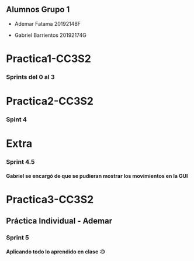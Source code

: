 ## Alumnos Grupo 1

- Ademar Fatama 20192148F

- Gabriel Barrientos 20192174G

# Practica1-CC3S2
### Sprints del 0 al 3
# Practica2-CC3S2
### Spint 4

# Extra
### Sprint 4.5
#### Gabriel se encargó de que se pudieran mostrar los movimientos en la GUI

# Practica3-CC3S2
## Práctica Individual - Ademar
### Sprint 5
#### Aplicando todo lo aprendido en clase :D

